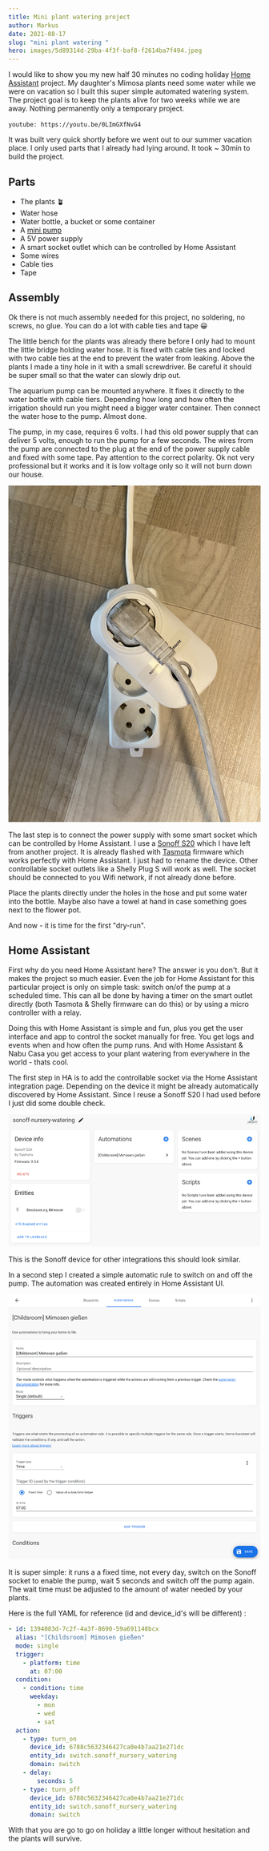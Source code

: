 ```yaml
---
title: Mini plant watering project
author: Markus
date: 2021-08-17
slug: "mini plant watering "
hero: images/5d89314d-29ba-4f3f-baf8-f2614ba7f494.jpeg
---
```

I would like to show you my new half 30 minutes no coding holiday [Home Assistant](https://www.home-assistant.io) project. My daughter's Mimosa plants need some water while we were on vacation so I built this super simple automated watering system. The project goal is to keep the plants alive for two weeks while we are away. Nothing permanently only a temporary project.

`youtube: https://youtu.be/0LImGXfNvG4`

It was built very quick shortly before we went out to our summer vacation place. I only used parts that I already had lying around. It took ~ 30min to build the project. 

## Parts

* The plants 🪴
* Water hose
* Water bottle, a bucket or some container
* A [mini pump](https://www.aliexpress.com/item/33006096807.html)
* A 5V power supply
* A smart socket outlet which can be controlled by Home Assistant
* Some wires
* Cable ties
* Tape

## Assembly

Ok there is not much assembly needed for this project, no soldering, no screws, no glue. You can do a lot with cable ties and tape 😀

The little bench for the plants was already there before I only had to mount the little bridge holding   water hose. It is fixed with cable ties and locked with two cable ties at the end to prevent the water from leaking. Above the plants I made a tiny hole in it with a small screwdriver. Be careful it should be super small so that the water can slowly drip out. 

The aquarium pump can be  mounted anywhere. It fixes it directly to the water bottle with cable tiers. Depending how long and how often the irrigation should run you might need a bigger water container. Then connect the water hose to the pump. Almost done. 

The pump, in my case, requires 6 volts. I had this old power supply that can deliver 5 volts, enough to run the pump for a few seconds. The wires from the pump are connected to the plug at the end of the power supply cable and fixed with some tape. Pay attention to the correct polarity.  Ok not very professional but it works and it is low voltage only so it will not burn down our house. 

![Sonoff S20](images/8bce2361-f2e5-4962-b38e-b13568460be3.jpeg)

The last step is to connect the power supply with some smart socket which can be controlled by Home Assistant. I use a [Sonoff S20](https://sonoff.tech/) which I have left from another project. It is already flashed with [Tasmota](https://tasmota.github.io/docs/) firmware which works perfectly with Home Assistant. I just had to rename the device. Other controllable socket outlets like a Shelly Plug S will work as well. The socket should be connected to you Wifi network, if not already done before.

Place the plants directly under the holes in the hose and put some water into the bottle. Maybe also have a towel at hand in case something goes next to the flower pot.

And now - it is time for the first "dry-run".

## Home Assistant

First why do you need Home Assistant here? The answer is you don't. But it makes the project so much easier. Even the job for Home Assistant for this particular project is only on simple task: switch on/of the pump at a scheduled time. This can all be done by having a timer on the smart outlet directly (both Tasmota & Shelly firmware can do this) or by using a micro controller with a relay. 

Doing this with Home Assistant is simple and fun, plus you get the user interface and app to control the socket manually for free. You get logs and events when and how often the pump runs. And with Home Assistant & Nabu Casa you get access to your plant watering from everywhere in the world - thats cool. 

The first step in HA is to add the controllable socket via the Home Assistant integration page. Depending on the device it might be already automatically discovered by Home Assistant. Since I reuse a Sonoff S20 I had used before I just did some double check.

![Sonoff Tasmota integration](images/screenshot_2021-08-17_at_16.27.05.png)

This is the Sonoff device for other integrations this should look similar.

In a second step I created a simple automatic rule to switch on and off the pump. The automation was created entirely in Home Assistant UI. 

![Pump automation](images/screenshot_2021-08-17_at_17.02.45.png)

It is super simple: it runs a a fixed time, not every day, switch on the Sonoff socket to enable the pump, wait 5 seconds and switch off the pump again. The wait time must be adjusted to the amount of water needed by your plants.

Here is the full YAML for reference (id and device_id's will be different) :

```yaml
- id: 1394083d-7c2f-4a3f-8690-59a691148bcx
  alias: "[Childsroom] Mimosen gießen"
  mode: single
  trigger:
    - platform: time
      at: 07:00
  condition:
    - condition: time
      weekday:
        - mon
        - wed
        - sat
  action:
    - type: turn_on
      device_id: 6788c5632346427ca0e4b7aa21e271dc
      entity_id: switch.sonoff_nursery_watering
      domain: switch
    - delay:
        seconds: 5
    - type: turn_off
      device_id: 6788c5632346427ca0e4b7aa21e271dc
      entity_id: switch.sonoff_nursery_watering
      domain: switch
```

With that you are go to go on holiday a little longer without hesitation and the plants will survive.